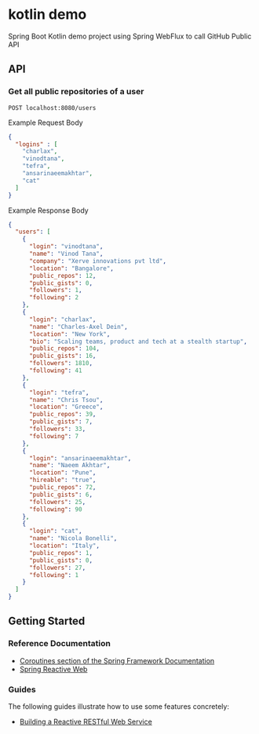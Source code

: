# kotlin demo

Spring Boot Kotlin demo project using Spring WebFlux to call GitHub Public API

## API

### Get all public repositories of a user

```http
POST localhost:8080/users
```

Example Request Body
```json
{
  "logins" : [
    "charlax",
    "vinodtana",
    "tefra",
    "ansarinaeemakhtar",
    "cat"
  ]
}
```

Example Response Body
```json
{
  "users": [
    {
      "login": "vinodtana",
      "name": "Vinod Tana",
      "company": "Xerve innovations pvt ltd",
      "location": "Bangalore",
      "public_repos": 12,
      "public_gists": 0,
      "followers": 1,
      "following": 2
    },
    {
      "login": "charlax",
      "name": "Charles-Axel Dein",
      "location": "New York",
      "bio": "Scaling teams, product and tech at a stealth startup",
      "public_repos": 104,
      "public_gists": 16,
      "followers": 1810,
      "following": 41
    },
    {
      "login": "tefra",
      "name": "Chris Tsou",
      "location": "Greece",
      "public_repos": 39,
      "public_gists": 7,
      "followers": 33,
      "following": 7
    },
    {
      "login": "ansarinaeemakhtar",
      "name": "Naeem Akhtar",
      "location": "Pune",
      "hireable": "true",
      "public_repos": 72,
      "public_gists": 6,
      "followers": 25,
      "following": 90
    },
    {
      "login": "cat",
      "name": "Nicola Bonelli",
      "location": "Italy",
      "public_repos": 1,
      "public_gists": 0,
      "followers": 27,
      "following": 1
    }
  ]
}
```


## Getting Started

### Reference Documentation

* [Coroutines section of the Spring Framework Documentation](https://docs.spring.io/spring/docs/6.1.3/spring-framework-reference/languages.html#coroutines)
* [Spring Reactive Web](https://docs.spring.io/spring-boot/docs/3.2.2/reference/htmlsingle/index.html#web.reactive)

### Guides
The following guides illustrate how to use some features concretely:

* [Building a Reactive RESTful Web Service](https://spring.io/guides/gs/reactive-rest-service/)

